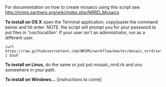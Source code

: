 For documentation on how to create mosaics using this script see:
http://nrims.partners.org/wiki/index.php/NRRD_Mosaics

**To install on OS X** open the Terminal application, copy/paste the command below and hit enter. NOTE: the script will prompt you for your password to put files in '/usr/local/bin'. If your user isn't an administrator, run as a different user.

```
curl https://raw.githubusercontent.com/NRIMS/workflow/master/mosaic_nrrd/setup.sh | bash
```

**To install on Linux**, do the same or just put mosaic_nrrd.rb and unu somewhere in your path.

**To install on Windows...** [instructions to come]
